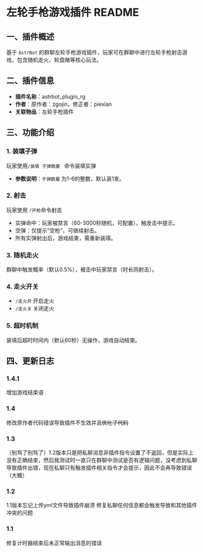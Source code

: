 # 左轮手枪游戏插件 README  

## 一、插件概述  
基于 `AstrBot` 的群聊左轮手枪游戏插件，玩家可在群聊中进行左轮手枪射击游戏，包含随机走火、轮盘赌等核心玩法。  


## 二、插件信息  
- **插件名称**：astrbot_plugin_rg  
- **作者**：原作者：zgojin，修正者：piexian  
- **关联物品**：左轮手枪插件  


## 三、功能介绍
### 1. 装填子弹
玩家使用` /装填 子弹数量  ` 命令装填实弹
- **参数说明**：`子弹数量` 为1-6的整数，默认装1发。  

### 2. 射击
玩家使用 `/开枪`命令射击 
- 实弹命中：玩家被禁言（60-3000秒随机，可配置），触发击中提示。  
- 空弹：仅提示“空枪”，可继续射击。  
- 所有实弹射出后，游戏结束，需重新装填。  

### 3. 随机走火 

群聊中触发概率（默认0.5%），被击中玩家禁言（时长同射击）。

### 4. 走火开关
- `/走火开` 开启走火  
- `/走火关` 关闭走火

### 5. 超时机制  

装填后超时时间内（默认60秒）无操作，游戏自动结束。  

## 四、更新日志  

### 1.4.1

增加游戏结束语

### 1.4

修改原作者代码错误导致插件不生效并且~~优化了代码~~  

### 1.3  

（别骂了别骂了）1.2版本只是把私聊消息非插件指令设置了不返回，但是实际上没有正确结束，然后我测试时一直只在群聊中测试是否有逻辑问题，没考虑到私聊导致插件出错，现在私聊只有触发插件相关指令才会提示，因此不会再导致错误（大概）  

### 1.2  

1.1版本忘记上传yml文件导致插件崩溃 修复私聊任何信息都会触发导致和其他插件冲突的问题  

### 1.1  

修复计时器结束后未正常输出消息的错误  